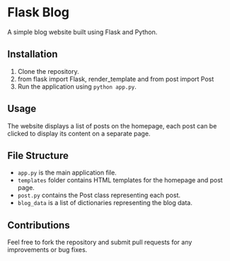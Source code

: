 # Flask Blog

A simple blog website built using Flask and Python.

## Installation
1. Clone the repository.
2. from flask import Flask, render_template and from post import Post
3. Run the application using `python app.py`.

## Usage
The website displays a list of posts on the homepage, each post can be clicked to display its content on a separate page.

## File Structure
- `app.py` is the main application file.
- `templates` folder contains HTML templates for the homepage and post page.
- `post.py` contains the Post class representing each post.
- `blog_data` is a list of dictionaries representing the blog data.

## Contributions
Feel free to fork the repository and submit pull requests for any improvements or bug fixes.
